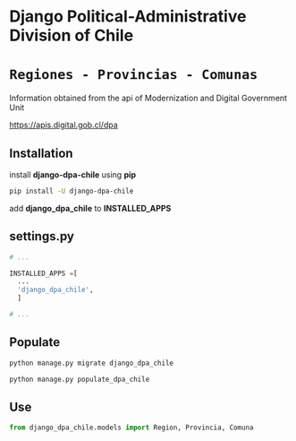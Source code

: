 Django Political-Administrative Division of Chile
=================================================

``Regiones - Provincias - Comunas``
===================================

Information obtained from the api of Modernization and Digital Government Unit

https://apis.digital.gob.cl/dpa

Installation
------------

install **django-dpa-chile** using **pip**

```sh
pip install -U django-dpa-chile
```

add **django_dpa_chile** to **INSTALLED_APPS**

settings.py
-----------

```python
# ...

INSTALLED_APPS =[
  ...
  'django_dpa_chile',
  ]

# ...
```

Populate
--------

```sh
python manage.py migrate django_dpa_chile

python manage.py populate_dpa_chile
```

Use
---

```python
from django_dpa_chile.models import Region, Provincia, Comuna
```